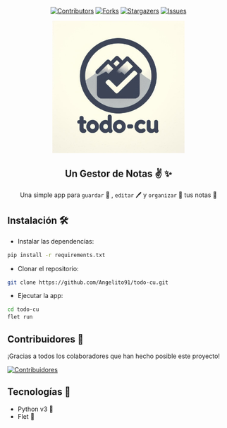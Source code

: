<div align="center">

[![Contributors][contributors-shield]][contributors-url]
[![Forks][forks-shield]][forks-url]
[![Stargazers][stars-shield]][stars-url]
[![Issues][issues-shield]][issues-url]

<img src="assets/favicon.png" alt="todo cu logo" width="300px" hieght="200px" />

## Un Gestor de Notas ✌ ✨

Una simple app para `guardar` 💾 , `editar` 🖊️ y `organizar` 💼 tus notas 📕

</div>

## Instalación 🛠

- Instalar las dependencías:

```sh
pip install -r requirements.txt
```
- Clonar el repositorio:

```sh
git clone https://github.com/Angelito91/todo-cu.git
```
- Ejecutar la app:

```sh
cd todo-cu
flet run
```

## Contribuidores 🥳
¡Gracias a todos los colaboradores que han hecho posible este proyecto!

[![Contribuidores](https://contrib.rocks/image?repo=Angelito91/todo-cu&max=500&columns=20)](https://github.com/Angelito91/todo-cu/graphs/contributors)

## Tecnologías 🚀
- Python v3 🐍
- Flet 🔋


[contributors-shield]: https://img.shields.io/github/contributors/Angelito91/todo-cu.svg?style=for-the-badge
[contributors-url]: https://github.com/Angelito91/todo-cu/graphs/contributors
[forks-shield]: https://img.shields.io/github/forks/Angelito91/todo-cu.svg?style=for-the-badge
[forks-url]: https://github.com/Angelito91/todo-cu/network/members
[stars-shield]: https://img.shields.io/github/stars/Angelito91/todo-cu.svg?style=for-the-badge
[stars-url]: https://github.com/Angelito91/todo-cu/stargazers
[issues-shield]: https://img.shields.io/github/issues/Angelito91/todo-cu.svg?style=for-the-badge
[issues-url]: https://github.com/Angelito91/todo-cu/issues

